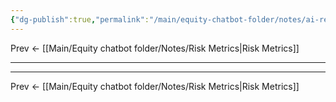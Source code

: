 ```yaml
---
{"dg-publish":true,"permalink":"/main/equity-chatbot-folder/notes/ai-report-generation/"}
---
```



Prev <- [[Main/Equity chatbot folder/Notes/Risk Metrics\|Risk Metrics]]

---









---

Prev <- [[Main/Equity chatbot folder/Notes/Risk Metrics\|Risk Metrics]]